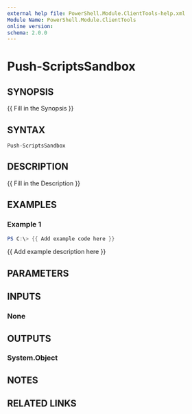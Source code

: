 ```yaml
---
external help file: PowerShell.Module.ClientTools-help.xml
Module Name: PowerShell.Module.ClientTools
online version:
schema: 2.0.0
---
```


# Push-ScriptsSandbox

## SYNOPSIS
{{ Fill in the Synopsis }}

## SYNTAX

```
Push-ScriptsSandbox
```

## DESCRIPTION
{{ Fill in the Description }}

## EXAMPLES

### Example 1
```powershell
PS C:\> {{ Add example code here }}
```

{{ Add example description here }}

## PARAMETERS

## INPUTS

### None

## OUTPUTS

### System.Object
## NOTES

## RELATED LINKS
